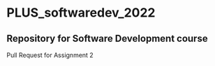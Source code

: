 # PLUS_softwaredev_2022

## Repository for Software Development course

Pull Request for Assignment 2
